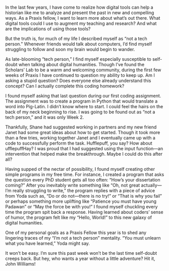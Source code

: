 In the last few years, I have come to realize how digital tools can help a historian like me to analyze and present the past in new and compelling ways. As a Praxis fellow, I want to learn more about what’s out there. What digital tools could I use to augment my teaching and research? And what are the implications of using those tools? 

But the truth is, for much of my life I described myself as “not a tech person.” Whenever friends would talk about computers, I’d find myself struggling to follow and soon my brain would begin to wander. 

As late-blooming “tech person,” I find myself especially susceptible to self-doubt when talking about digital humanities. Though I’ve found the Scholars’ Lab to be a warm and welcoming community, during the first few weeks of Praxis I have continued to question my ability to keep up. Am I asking a stupid question? Does everyone else already understand this concept? Can I actually complete this coding homework?

I found myself asking that last question during our first coding assignment. The assignment was to create a program in Python that would translate a word into Pig-Latin. I didn’t know where to start. I could feel the hairs on the back of my neck beginning to rise. I was going to be found out as “not a tech person,” and it was only Week 2. 

Thankfully, Shane had suggested working in partners and my new friend Janet had some great ideas about how to get started. Though it took more than a few tries, working together Janet and I eventually came up with a code to successfully perform the task. Hufflepuff, you say? How about ufflepuffHay? I was proud that I had suggested using the input function—an intervention that helped make the breakthrough. Maybe I could do this after all?

Having supped of the nectar of possibility, I found myself creating other simple programs in my free time. For instance, I created a program that asks the question every PhD student gets all too often: “How’s your dissertation coming?” After you inevitably write something like “Oh, not great actually—I’m really struggling to write,” the program replies with a piece of advice from Yoda such as, “Do or do not—there is no try!” or “That is why you fail” or perhaps something more uplifting like “Patience you must have young Padawan” or “May the force be with you!” I found myself chuckling every time the program spit back a response. Having learned about coders’ sense of humor, the program felt like my “Hello, World!” to this new galaxy of digital humanities.

One of my personal goals as a Praxis Fellow this year is to shed any lingering traces of my “I’m not a tech person” mentality. “You must unlearn what you have learned,” Yoda might say. 

It won’t be easy. I’m sure this past week won’t be the last time self-doubt creeps back. But hey, who wants a year without a little adventure? Hit it, John Williams!
